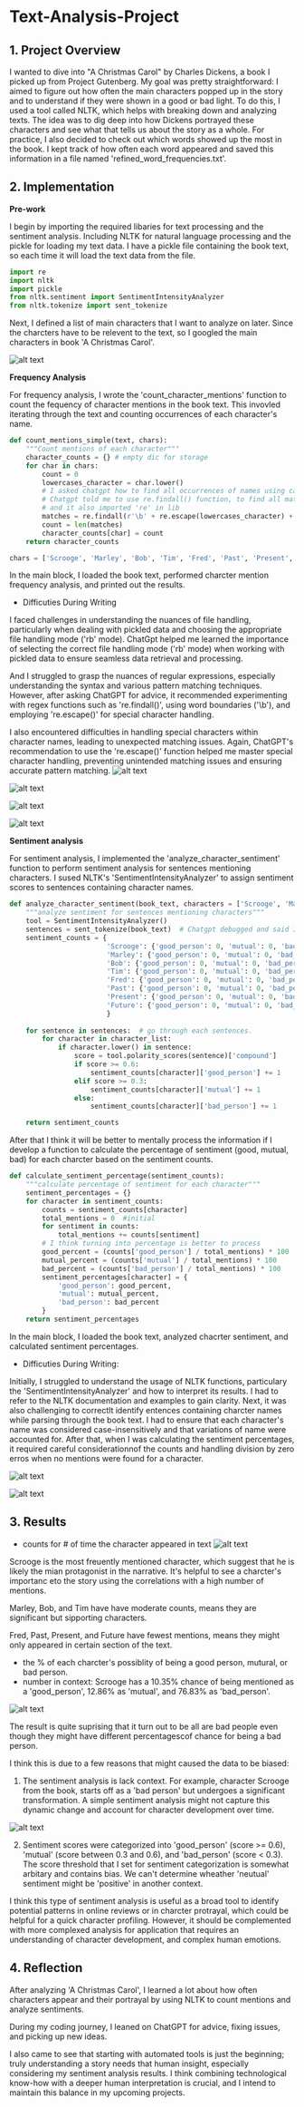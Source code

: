# Text-Analysis-Project
## **1. Project Overview**

I wanted to dive into "A Christmas Carol" by Charles Dickens, a book I picked up from Project Gutenberg. My goal was pretty straightforward: I aimed to figure out how often the main characters popped up in the story and to understand if they were shown in a good or bad light. To do this, I used a tool called NLTK, which helps with breaking down and analyzing texts. The idea was to dig deep into how Dickens portrayed these characters and see what that tells us about the story as a whole. For practice, I also decided to check out which words showed up the most in the book. I kept track of how often each word appeared and saved this information in a file named 'refined_word_frequencies.txt'.

## 2. Implementation
**Pre-work**

I begin by importing the required libaries for text processing and the sentiment analysis. Including NLTK for natural language processing and the pickle for loading my text data. I have a pickle file containing the book text, so each time it will load the text data from the file. 
```python
import re  
import nltk
import pickle
from nltk.sentiment import SentimentIntensityAnalyzer   
from nltk.tokenize import sent_tokenize 
```
Next, I defined a list of main characters that I want to analyze on later. Since the charcters have to be relevent to the text, so I googled the main characters in book 'A Christmas Carol'. 

![alt text](image-3.png)

**Frequency Analysis**

For frequency analysis, I wrote the 'count_character_mentions' function to count the fequency of character mentions in the book text. This invovled iterating through the text and counting occurrences of each character's name. 
```python
def count_mentions_simple(text, chars):
    """Count mentions of each character"""
    character_counts = {} # empty dic for storage
    for char in chars:
        count = 0
        lowercases_character = char.lower()  
        # I asked chatgpt how to find all occurrences of names using case-insensitive matching.
        # Chatgpt told me to use re.findall() function, to find all matches of the patterns in the lowercase text
        # and it also imported 're' in lib
        matches = re.findall(r'\b' + re.escape(lowercases_character) + r'\b', text.lower())
        count = len(matches)
        character_counts[char] = count
    return character_counts

chars = ['Scrooge', 'Marley', 'Bob', 'Tim', 'Fred', 'Past', 'Present', 'Future']
```

In the main block, I loaded the book text, performed charcter mention frequency analysis, and printed out the results. 

- Difficuties During Writing

I faced challenges in understanding the nuances of file handling, particularly when dealing with pickled data and choosing the appropriate file handling mode ('rb' mode). ChatGpt helped me learned the importance of selecting the correct file handling mode ('rb' mode) when working with pickled data to ensure seamless data retrieval and processing. 

And I struggled to grasp the nuances of regular expressions, especially understanding the syntax and various pattern matching techniques. However, after asking ChatGPT for advice, it recommended experimenting with regex functions such as 're.findall()', using word boundaries ('\b'), and employing 're.escape()' for special character handling.

I also encountered difficulties in handling special characters within character names, leading to unexpected matching issues. Again, ChatGPT's recommendation to use the 're.escape()' function helped me master special character handling, preventing unintended matching issues and ensuring accurate pattern matching.
![alt text](image-2.png)

![alt text](image-4.png)

![alt text](image-5.png)

![alt text](image-6.png)



**Sentiment analysis**

For sentiment analysis, I implemented the 'analyze_character_sentiment' function to perform sentiment analysis for sentences mentioning characters. I sused NLTK's 'SentimentIntensityAnalyzer' to assign sentiment scores to sentences containing character names. 
```python
def analyze_character_sentiment(book_text, characters = ['Scrooge', 'Marley', 'Bob', 'Tim', 'Fred', 'Past', 'Present', 'Future']):
    """analyze sentiment for sentences mentioning characters"""
    tool = SentimentIntensityAnalyzer()
    sentences = sent_tokenize(book_text)  # Chatgpt debugged and said I need to split the text into sentences. 
    sentiment_counts = {
                        'Scrooge': {'good_person': 0, 'mutual': 0, 'bad_person': 0},
                        'Marley': {'good_person': 0, 'mutual': 0, 'bad_person': 0},
                        'Bob': {'good_person': 0, 'mutual': 0, 'bad_person': 0},
                        'Tim': {'good_person': 0, 'mutual': 0, 'bad_person': 0},
                        'Fred': {'good_person': 0, 'mutual': 0, 'bad_person': 0},
                        'Past': {'good_person': 0, 'mutual': 0, 'bad_person': 0},
                        'Present': {'good_person': 0, 'mutual': 0, 'bad_person': 0},
                        'Future': {'good_person': 0, 'mutual': 0, 'bad_person': 0},
                        }
    
    for sentence in sentences:  # go through each sentences.
        for character in character_list:
            if character.lower() in sentence:
                score = tool.polarity_scores(sentence)['compound']
                if score >= 0.6:
                    sentiment_counts[character]['good_person'] += 1
                elif score >= 0.3:
                    sentiment_counts[character]['mutual'] += 1
                else:
                    sentiment_counts[character]['bad_person'] += 1

    return sentiment_counts
```
After that I think it will be better to mentally process the information if I develop a function to calculate the percentage of sentiment (good, mutual, bad) for each charcter based on the sentiment counts. 
```python
def calculate_sentiment_percentage(sentiment_counts):
    """calculate percentage of sentiment for each character"""
    sentiment_percentages = {}
    for character in sentiment_counts:
        counts = sentiment_counts[character]
        total_mentions = 0  #initial
        for sentiment in counts: 
            total_mentions += counts[sentiment]
        # I think turning into percentage is better to process
        good_percent = (counts['good_person'] / total_mentions) * 100
        mutual_percent = (counts['mutual'] / total_mentions) * 100
        bad_percent = (counts['bad_person'] / total_mentions) * 100
        sentiment_percentages[character] = {
            'good_person': good_percent,
            'mutual': mutual_percent,
            'bad_person': bad_percent
        }
    return sentiment_percentages

```
In the main block, I loaded the book text, analyzed chacrter sentiment, and calculated sentiment percentages. 

- Difficuties During Writing:

Initially, I struggled to understand the usage of NLTK functions, particulary the 'SentimentIntensityAnalyzer' and how to interpret its results. I had to refer to the NLTK documentation and examples to gain clarity.
Next, it was also challenging to correctlt identify entences containing charcter names while parsing through the book text. I had to ensure that each character's name was considered case-insensitively and that variations of name were accounted for. After that, when I was calculating the sentiment percentages, it required careful considerationnof the counts and handling division by zero erros when no mentions were found for a character. 


![alt text](image-7.png)


![alt text](image-2.png)

## 3. Results

- counts for # of time the character appeared in text
![alt text](image-1.png)

Scrooge is the most freuently mentioned character, which suggest that he is likely the mian protagonist in the narrative. It's helpful to see a charcter's importanc eto the story using the correlations with a high number of mentions. 

Marley, Bob, and Tim have have moderate counts, means they are significant but sipporting characters. 

Fred, Past, Present, and Future have fewest mentions, means they might only appeared in certain section of the text. 


- the % of each charcter's possiblity of being a good person, mutural, or bad person. 
- number in context: Scrooge has a 10.35% chance of being mentioned as a 'good_person', 12.86% as 'mutual', and 76.83% as 'bad_person'.

![alt text](image.png)

The result is quite suprising that it turn out to be all are bad people even though they might have different percentagescof chance for being a bad person. 

I think this is due to a few reasons that might caused the data to be biased:

1. The sentiment analysis is lack context. For example, character Scrooge from the book, starts off as a 'bad person' but undergoes a significant transformation. A simple sentiment analysis might not capture this dynamic change and account for character development over time. 

![alt text](image-8.png)

2. Sentiment scores were categorized into 'good_person' (score >= 0.6), 'mutual' (score between 0.3 and 0.6), and 'bad_person' (score < 0.3). The score threshold that I set for sentiment categorization is somewhat arbitary and contains bias. We can't determine wheather 'neutual' sentiment might be 'positive' in another context. 

I think this type of sentiment analysis is useful as a broad tool to identify potential patterns in online reviews or in charcter protrayal, which could be helpful for a quick character profiling. However,  it should be complemented with more complexed analysis for application that requires an understanding of character development, and complex human emotions. 

## 4. Reflection
After analyzing 'A Christmas Carol', I learned a lot about how often characters appear and their portrayal by using NLTK to count mentions and analyze sentiments.

During my coding journey, I leaned on ChatGPT for advice, fixing issues, and picking up new ideas.

I also came to see that starting with automated tools is just the beginning; truly understanding a story needs that human insight, especially considering my sentiment analysis results. I think combining technological know-how with a deeper human interpretation is crucial, and I intend to maintain this balance in my upcoming projects.





